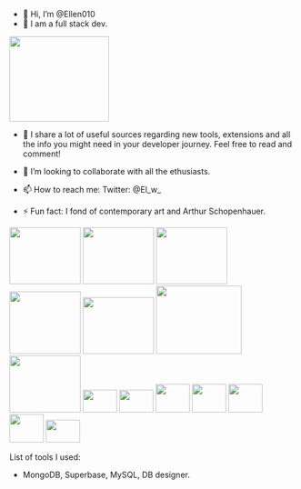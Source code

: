 - 👋 Hi, I’m @Ellen010
- 👀 I am a full stack dev.
  
<img src="https://cdn.dribbble.com/users/510724/screenshots/5751670/media/17e0042a98e1b9a0ac2daa8ab078bfa6.gif" height="150" width="175">

- 🎢 I share a lot of useful sources regarding new tools, extensions and all the info you might need in your developer journey. Feel free to read and comment!

- 💞️ I’m looking to collaborate with all the ethusiasts.
- 📫 How to reach me: Twitter: @El_w_
- ⚡ Fun fact: I fond of contemporary art and Arthur Schopenhauer.
  
<img src="https://github.com/Ellen010/Ellen010/assets/157579304/77b1893a-e2dc-41be-89f6-ecd6179e9efc" height="100" width="125" />
<img src="https://github.com/Ellen010/Ellen010/assets/157579304/01432990-b76b-4fae-9079-37e029cb5e59" height="100" width="125" />
<img src="https://github.com/user-attachments/assets/7f321349-c1ae-4f9f-9d06-26e4b3a54866" height="100" width="125" />
<img src="https://github.com/user-attachments/assets/530d094f-6e2a-4090-8e5a-f7a6ef5101bd" height="110" width="125" />
<img src="https://github.com/Ellen010/Ellen010/assets/157579304/c0e3db7f-c6ba-4df0-ad63-b572406d6650" height="100" width="125" />
<img src="https://github.com/Ellen010/Ellen010/assets/157579304/0422e464-c68f-48a8-9354-568c158acf72" height="120" width="150" />
<img src="https://github.com/user-attachments/assets/68222e5e-e141-4f23-9c96-a06620736fdd" height="100" width="125" />
<img src="https://github.com/Ellen010/Ellen010/assets/157579304/aed1c30a-ff45-42f5-b0c4-a8eba021c14d" height="40" width="60" />
<img src="https://github.com/Ellen010/Ellen010/assets/157579304/d22a7f2e-6086-498c-9904-4140a578808d" height="40" width="60" />
<img src="https://github.com/Ellen010/Ellen010/assets/157579304/cfc05d2d-8c27-4c3e-b7da-4eb6199a64c8" height="50" width="60" />
<img src="https://github.com/user-attachments/assets/89a777c3-819b-4a20-9924-22fb63091db6" height="50" width="60" />
<img src="https://github.com/user-attachments/assets/4da05105-61b5-4e32-8016-1efccb60537d" height="50" width="60" />
<img src="https://github.com/user-attachments/assets/a0eb02f2-8447-4778-8ceb-33b2d5602251" height="50" width="60" />
<img src="https://github.com/user-attachments/assets/0c542f51-40ed-4601-a470-5f90f6c01e67" height="40" width="60" />






List of tools I used:
- MongoDB, Superbase, MySQL, DB designer.
  
<!---
Ellen010/Ellen010 is a ✨ special ✨ repository because its `README.md` (this file) appears on your GitHub profile.
You can click the Preview link to take a look at your changes.
--->
